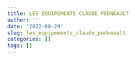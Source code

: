 ```yaml
---
title: LES EQUIPEMENTS CLAUDE PEDNEAULT
author: ''
date: '2022-08-29'
slug: les_equipements_claude_pedneault
categories: []
tags: []
---
```


